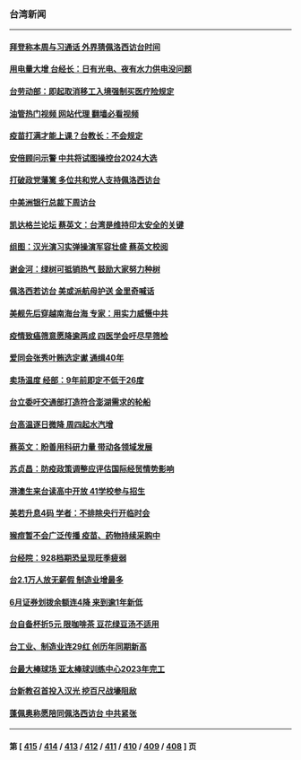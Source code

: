 ### 台湾新闻
---
#### [拜登称本周与习通话 外界猜佩洛西访台时间](../../pages/ncid1349361/n13789326.md?07262045) 
#### [用电量大增 台经长：日有光电、夜有水力供电没问题](../../pages/ncid1349361/n13789362.md?07262045) 
#### [台劳动部：即起取消移工入境强制买医疗险规定](../../pages/ncid1349361/n13789364.md?07262045) 
#### [油管热门视频 网站代理 翻墙必看视频](http://209.222.30.114:81/youtube.html?07262045)
#### [疫苗打满才能上课？台教长：不会规定](../../pages/ncid1349361/n13789361.md?07262045) 
#### [安倍顾问示警 中共将试图操控台2024大选](../../pages/ncid1349361/n13789356.md?07262045) 
#### [打破政党藩篱 多位共和党人支持佩洛西访台](../../pages/ncid1349361/n13789227.md?07262045) 
#### [中美洲银行总裁下周访台](../../pages/ncid1349361/n13789068.md?07262045) 
#### [凯达格兰论坛 蔡英文：台湾是维持印太安全的关键](../../pages/ncid1349361/n13789064.md?07262045) 
#### [组图：汉光演习实弹操演军容壮盛 蔡英文校阅](../../pages/ncid1349361/n13789151.md?07262045) 
#### [谢金河：绿树可抵销热气 鼓励大家努力种树](../../pages/ncid1349361/n13789080.md?07262045) 
#### [佩洛西若访台 美或派航母护送 金里奇喊话](../../pages/ncid1349361/n13788861.md?07262045) 
#### [美舰先后穿越南海台海 专家：用实力威慑中共](../../pages/ncid1349361/n13788800.md?07262045) 
#### [疫情致癌筛意愿降逾两成 四医学会吁尽早筛检](../../pages/ncid1349361/n13788810.md?07262045) 
#### [爱同会张秀叶贿选定谳 通缉40年](../../pages/ncid1349361/n13788814.md?07262045) 
#### [卖场温度 经部：9年前即定不低于26度](../../pages/ncid1349361/n13788791.md?07262045) 
#### [台立委吁交通部打造符合澎湖需求的轮船](../../pages/ncid1349361/n13788744.md?07262045) 
#### [台高温逐日微降 周四起水汽增](../../pages/ncid1349361/n13788796.md?07262045) 
#### [蔡英文：盼善用科研力量 带动各领域发展](../../pages/ncid1349361/n13788794.md?07262045) 
#### [苏贞昌：防疫政策调整应评估国际经贸情势影响](../../pages/ncid1349361/n13788747.md?07262045) 
#### [港澳生来台读高中开放 41学校参与招生](../../pages/ncid1349361/n13788776.md?07262045) 
#### [美若升息4码 学者：不排除央行开临时会](../../pages/ncid1349361/n13788738.md?07262045) 
#### [猴痘暂不会广泛传播 疫苗、药物持续采购中](../../pages/ncid1349361/n13788742.md?07262045) 
#### [台经院：928档期恐呈现旺季疲弱](../../pages/ncid1349361/n13788740.md?07262045) 
#### [台2.1万人放无薪假 制造业增最多](../../pages/ncid1349361/n13788749.md?07262045) 
#### [6月证券划拨余额连4降 来到逾1年新低](../../pages/ncid1349361/n13788760.md?07262045) 
#### [台自备杯折5元 限咖啡茶 豆花绿豆汤不适用](../../pages/ncid1349361/n13788743.md?07262045) 
#### [台工业、制造业连29红 创历年同期新高](../../pages/ncid1349361/n13788684.md?07262045) 
#### [台最大棒球场 亚太棒球训练中心2023年完工](../../pages/ncid1349361/n13788686.md?07262045) 
#### [台新教召首投入汉光 挖百尺战壕阻敌](../../pages/ncid1349361/n13788663.md?07262045) 
#### [蓬佩奥称愿陪同佩洛西访台 中共紧张](../../pages/ncid1349361/n13788600.md?07262045) 

---
#### 第 [ [415](./415.md?07262045) / [414](./414.md?07262045) / [413](./413.md?07262045) / [412](./412.md?07262045) / [411](./411.md?07262045) / [410](./410.md?07262045) / [409](./409.md?07262045) / [408](./408.md?07262045) ] 页
